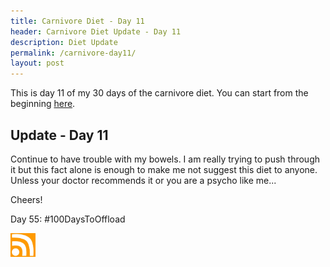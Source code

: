 ```yaml
---
title: Carnivore Diet - Day 11
header: Carnivore Diet Update - Day 11
description: Diet Update
permalink: /carnivore-day11/
layout: post
---
```


This is day 11 of my 30 days of the carnivore diet. You can start from the beginning [here](https://blog.mooreanalysis.com/carnivore/).

## Update - Day 11

Continue to have trouble with my bowels. I am really trying to push through it but this fact alone is enough to make me not suggest this diet to anyone. Unless your doctor recommends it or you are a psycho like me...

Cheers!

Day 55: #100DaysToOffload

<a href="https://blog.mooreanalysis.com/feed.xml"><img src="/assets/images/rss_feed.jpg" style="opacity:1;" width="40"/></a>
